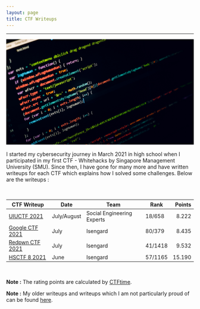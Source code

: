```yaml
---
layout: page
title: CTF Writeups
---
```

<hr/>

![CTF Writeups Main Page](/assets/img/ctfImages/misc/homePageImage.png)

I started my cybersecurity journey in March 2021 in high school when I participated in my first CTF - Whitehacks by Singapore Management University (SMU). Since then, I have gone for many more and have written writeups for each CTF which explains how I solved some challenges. Below are the writeups :

<br/>

| CTF Writeup | Date | Team | Rank | Points | 
| ------------- |  --- | --- | ------ | -----: |
|[UIUCTF 2021](https://angmar2722.github.io/CTFwriteups/2021/uiuctf2021/) | July/August | Social Engineering Experts | 18/658 | 8.222 |
|[Google CTF 2021](https://angmar2722.github.io/CTFwriteups/2021/google2021/) | July | Isengard | 80/379 | 8.435 |
|[Redpwn CTF 2021](https://angmar2722.github.io/CTFwriteups/2021/redpwn2021/) | July | Isengard | 41/1418 | 9.532 | 
|[HSCTF 8 2021](https://angmar2722.github.io/CTFwriteups/2021/hsctf2021/) | June | Isengard | 57/1165 | 15.190 | 

<br/>

**Note :** The rating points are calculated by <a href="https://ctftime.org/rating-formula/" target="_blank">CTFtime</a>.

**Note :** My older writeups and writeups which I am not particularly proud of can be found <a href="https://angmar2722.github.io/CTFwriteups/worseWriteups" target="_blank">here</a>.

<!-- **Note :** My older writeups and writeups which I am not particularly proud of can be found <a href="https://angmar2722.github.io/CTFwriteups/worseWriteups" target="_blank">here</a>. -->

